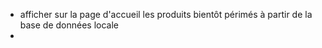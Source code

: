 - afficher sur la page d'accueil les produits bientôt périmés à partir de la base de données locale
- 